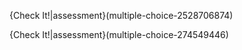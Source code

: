 {Check It!|assessment}(multiple-choice-2528706874)

{Check It!|assessment}(multiple-choice-274549446)


